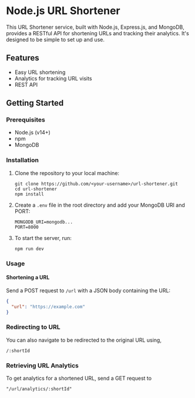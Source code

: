 # Node.js URL Shortener

This URL Shortener service, built with Node.js, Express.js, and MongoDB, provides a RESTful API for shortening URLs and tracking their analytics. It's designed to be simple to set up and use.

## Features

- Easy URL shortening
- Analytics for tracking URL visits
- REST API

## Getting Started

### Prerequisites

- Node.js (v14+)
- npm
- MongoDB

### Installation

1. Clone the repository to your local machine:
    ```
    git clone https://github.com/<your-username>/url-shortener.git
    cd url-shortener
    npm install
    ```

2. Create a `.env` file in the root directory and add your MongoDB URI and PORT:
    ```
    MONGODB_URI=mongodb...
    PORT=8000
    ```

3. To start the server, run:
    ```
    npm run dev
    ```

### Usage

#### Shortening a URL

Send a POST request to `/url` with a JSON body containing the URL:

```json
{
  "url": "https://example.com"
}
```

### Redirecting to URL
You can also navigate to be redirected to the original URL using,
```
/:shortId
```

### Retrieving URL Analytics

To get analytics for a shortened URL, send a GET request to 
```
"/url/analytics/:shortId"
```
